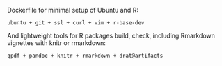Dockerfile for minimal setup of Ubuntu and R:
```
ubuntu + git + ssl + curl + vim + r-base-dev
```

And lightweight tools for R packages build, check, including Rmarkdown vignettes with knitr or rmarkdown:
```
qpdf + pandoc + knitr + rmarkdown + drat@artifacts
```

